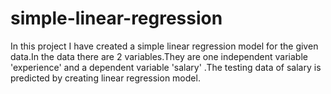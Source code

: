 # simple-linear-regression
In this project I have created a simple linear regression model for the given data.In the data there are 2 variables.They are one independent variable 'experience' and a dependent variable 'salary' .The testing data of salary is predicted by creating linear regression model.
